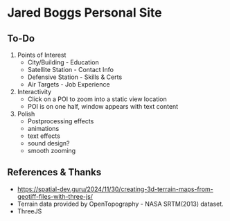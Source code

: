 # Jared Boggs Personal Site

## To-Do
1. Points of Interest
   - City/Building - Education
   - Satellite Station - Contact Info
   - Defensive Station - Skills & Certs
   - Air Targets - Job Experience
2. Interactivity
   - Click on a POI to zoom into a static view location
   - POI is on one half, window appears with text content
3. Polish
   - Postprocessing effects
   - animations
   - text effects
   - sound design?
   - smooth zooming

## References & Thanks
- https://spatial-dev.guru/2024/11/30/creating-3d-terrain-maps-from-geotiff-files-with-three-js/
- Terrain data provided by OpenTopography - NASA SRTM(2013) dataset.
- ThreeJS
